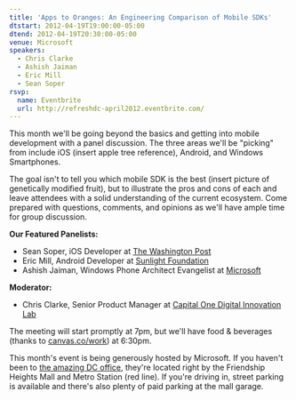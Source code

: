 ```yaml
---
title: 'Apps to Oranges: An Engineering Comparison of Mobile SDKs'
dtstart: 2012-04-19T19:00:00-05:00
dtend: 2012-04-19T20:30:00-05:00
venue: Microsoft
speakers:
  - Chris Clarke
  - Ashish Jaiman
  - Eric Mill
  - Sean Soper
rsvp:
  name: Eventbrite
  url: http://refreshdc-april2012.eventbrite.com/
---
```


This month we'll be going beyond the basics and getting into mobile development with a panel discussion. The three areas we'll be "picking" from include iOS (insert apple tree reference), Android, and Windows Smartphones.

The goal isn't to tell you which mobile SDK is the best (insert picture of genetically modified fruit), but to illustrate the pros and cons of each and leave attendees with a solid understanding of the current ecosystem. Come prepared with questions, comments, and opinions as we'll have ample time for group discussion.

**Our Featured Panelists:**

- Sean Soper, iOS Developer at [The Washington Post](http://www.washingtonpost.com/)
- Eric Mill, Android Developer at [Sunlight Foundation](http://sunlightfoundation.com/)
- Ashish Jaiman, Windows Phone Architect Evangelist at [Microsoft](http://www.microsoft.com/)

**Moderator:**

- Chris Clarke, Senior Product Manager at [Capital One Digital Innovation Lab](https://www.capitalone.com/)

The meeting will start promptly at 7pm, but we'll have food & beverages (thanks to [canvas.co/work](http://canvas.co/work)) at 6:30pm.

This month's event is being generously hosted by Microsoft. If you haven't been to [the amazing DC office](http://g.co/maps/33655), they're located right by the Friendship Heights Mall and Metro Station (red line). If you're driving in, street parking is available and there's also plenty of paid parking at the mall garage.